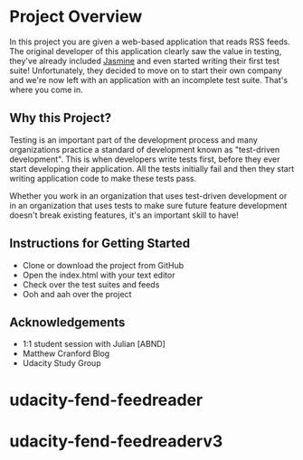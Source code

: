 # Project Overview

In this project you are given a web-based application that reads RSS feeds. The original developer of this application clearly saw the value in testing, they've already included [Jasmine](http://jasmine.github.io/) and even started writing their first test suite! Unfortunately, they decided to move on to start their own company and we're now left with an application with an incomplete test suite. That's where you come in.

## Why this Project?

Testing is an important part of the development process and many organizations practice a standard of development known as "test-driven development". This is when developers write tests first, before they ever start developing their application. All the tests initially fail and then they start writing application code to make these tests pass.

Whether you work in an organization that uses test-driven development or in an organization that uses tests to make sure future feature development doesn't break existing features, it's an important skill to have!

## Instructions for Getting Started
* Clone or download the project from GitHub
* Open the index.html with your text editor
* Check over the test suites and feeds
* Ooh and aah over the project

## Acknowledgements
* 1:1 student session with Julian [ABND]
* Matthew Cranford Blog
* Udacity Study Group
# udacity-fend-feedreader
# udacity-fend-feedreaderv3
